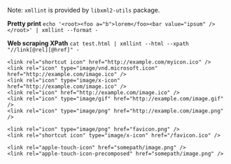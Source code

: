Note: `xmllint` is provided by `libxml2-utils` package.

**Pretty print**
`echo '<root><foo a="b">lorem</foo><bar value="ipsum" /></root>' | xmllint --format -`

**Web scraping XPath**
`cat test.html | xmllint --html --xpath "//link[@rel][@href]" -`

```
<link rel="shortcut icon" href="http://example.com/myicon.ico" />
<link rel="icon" type="image/vnd.microsoft.icon" href="http://example.com/image.ico" />
<link rel="icon" type="image/x-icon" href="http://example.com/image.ico" />
<link rel="icon" href="http://example.com/image.ico" />
<link rel="icon" type="image/gif" href="http://example.com/image.gif" />
<link rel="icon" type="image/png" href="http://example.com/image.png" />

<link rel="icon" type="image/png" href="favicon.png" />
<link rel="shortcut icon" type="image/x-icon" href="/favicon.ico" />

<link rel="apple-touch-icon" href="somepath/image.png" />
<link rel="apple-touch-icon-precomposed" href="somepath/image.png" />
```
